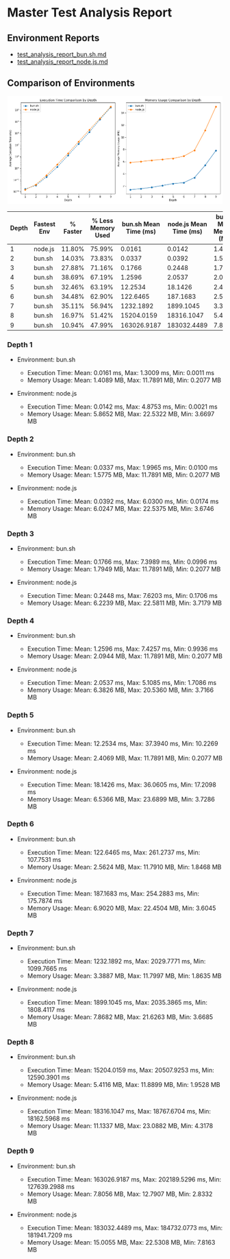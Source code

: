 # Master Test Analysis Report

## Environment Reports

-   [test_analysis_report_bun.sh.md](test_analysis_report_bun.sh.md)
-   [test_analysis_report_node.js.md](test_analysis_report_node.js.md)

## Comparison of Environments

![Comparison Graphs](test_analysis_comparison_graphs.png)

| Depth | Fastest Env | % Faster | % Less Memory Used | bun.sh Mean Time (ms) | node.js Mean Time (ms) | bun.sh Mean Memory (MB) | node.js Mean Memory (MB) |
| ----- | ----------- | -------- | ------------------ | --------------------- | ---------------------- | ----------------------- | ------------------------ |
| 1     | node.js     | 11.80%   | 75.99%             | 0.0161                | 0.0142                 | 1.4089                  | 5.8652                   |
| 2     | bun.sh      | 14.03%   | 73.83%             | 0.0337                | 0.0392                 | 1.5775                  | 6.0247                   |
| 3     | bun.sh      | 27.88%   | 71.16%             | 0.1766                | 0.2448                 | 1.7949                  | 6.2239                   |
| 4     | bun.sh      | 38.69%   | 67.19%             | 1.2596                | 2.0537                 | 2.0944                  | 6.3826                   |
| 5     | bun.sh      | 32.46%   | 63.19%             | 12.2534               | 18.1426                | 2.4069                  | 6.5366                   |
| 6     | bun.sh      | 34.48%   | 62.90%             | 122.6465              | 187.1683               | 2.5624                  | 6.9020                   |
| 7     | bun.sh      | 35.11%   | 56.94%             | 1232.1892             | 1899.1045              | 3.3887                  | 7.8682                   |
| 8     | bun.sh      | 16.97%   | 51.42%             | 15204.0159            | 18316.1047             | 5.4116                  | 11.1337                  |
| 9     | bun.sh      | 10.94%   | 47.99%             | 163026.9187           | 183032.4489            | 7.8056                  | 15.0055                  |

### Depth 1

-   Environment: bun.sh

    -   Execution Time: Mean: 0.0161 ms, Max: 1.3009 ms, Min: 0.0011 ms
    -   Memory Usage: Mean: 1.4089 MB, Max: 11.7891 MB, Min: 0.2077 MB

-   Environment: node.js
    -   Execution Time: Mean: 0.0142 ms, Max: 4.8753 ms, Min: 0.0021 ms
    -   Memory Usage: Mean: 5.8652 MB, Max: 22.5322 MB, Min: 3.6697 MB

### Depth 2

-   Environment: bun.sh

    -   Execution Time: Mean: 0.0337 ms, Max: 1.9965 ms, Min: 0.0100 ms
    -   Memory Usage: Mean: 1.5775 MB, Max: 11.7891 MB, Min: 0.2077 MB

-   Environment: node.js
    -   Execution Time: Mean: 0.0392 ms, Max: 6.0300 ms, Min: 0.0174 ms
    -   Memory Usage: Mean: 6.0247 MB, Max: 22.5375 MB, Min: 3.6746 MB

### Depth 3

-   Environment: bun.sh

    -   Execution Time: Mean: 0.1766 ms, Max: 7.3989 ms, Min: 0.0996 ms
    -   Memory Usage: Mean: 1.7949 MB, Max: 11.7891 MB, Min: 0.2077 MB

-   Environment: node.js
    -   Execution Time: Mean: 0.2448 ms, Max: 7.6203 ms, Min: 0.1706 ms
    -   Memory Usage: Mean: 6.2239 MB, Max: 22.5811 MB, Min: 3.7179 MB

### Depth 4

-   Environment: bun.sh

    -   Execution Time: Mean: 1.2596 ms, Max: 7.4257 ms, Min: 0.9936 ms
    -   Memory Usage: Mean: 2.0944 MB, Max: 11.7891 MB, Min: 0.2077 MB

-   Environment: node.js
    -   Execution Time: Mean: 2.0537 ms, Max: 5.1085 ms, Min: 1.7086 ms
    -   Memory Usage: Mean: 6.3826 MB, Max: 20.5360 MB, Min: 3.7166 MB

### Depth 5

-   Environment: bun.sh

    -   Execution Time: Mean: 12.2534 ms, Max: 37.3940 ms, Min: 10.2269 ms
    -   Memory Usage: Mean: 2.4069 MB, Max: 11.7891 MB, Min: 0.2077 MB

-   Environment: node.js
    -   Execution Time: Mean: 18.1426 ms, Max: 36.0605 ms, Min: 17.2098 ms
    -   Memory Usage: Mean: 6.5366 MB, Max: 23.6899 MB, Min: 3.7286 MB

### Depth 6

-   Environment: bun.sh

    -   Execution Time: Mean: 122.6465 ms, Max: 261.2737 ms, Min: 107.7531 ms
    -   Memory Usage: Mean: 2.5624 MB, Max: 11.7910 MB, Min: 1.8468 MB

-   Environment: node.js
    -   Execution Time: Mean: 187.1683 ms, Max: 254.2883 ms, Min: 175.7874 ms
    -   Memory Usage: Mean: 6.9020 MB, Max: 22.4504 MB, Min: 3.6045 MB

### Depth 7

-   Environment: bun.sh

    -   Execution Time: Mean: 1232.1892 ms, Max: 2029.7771 ms, Min: 1099.7665 ms
    -   Memory Usage: Mean: 3.3887 MB, Max: 11.7997 MB, Min: 1.8635 MB

-   Environment: node.js
    -   Execution Time: Mean: 1899.1045 ms, Max: 2035.3865 ms, Min: 1808.4117 ms
    -   Memory Usage: Mean: 7.8682 MB, Max: 21.6263 MB, Min: 3.6685 MB

### Depth 8

-   Environment: bun.sh

    -   Execution Time: Mean: 15204.0159 ms, Max: 20507.9253 ms, Min: 12590.3901 ms
    -   Memory Usage: Mean: 5.4116 MB, Max: 11.8899 MB, Min: 1.9528 MB

-   Environment: node.js
    -   Execution Time: Mean: 18316.1047 ms, Max: 18767.6704 ms, Min: 18162.5968 ms
    -   Memory Usage: Mean: 11.1337 MB, Max: 23.0882 MB, Min: 4.3178 MB

### Depth 9

-   Environment: bun.sh

    -   Execution Time: Mean: 163026.9187 ms, Max: 202189.5296 ms, Min: 127639.2988 ms
    -   Memory Usage: Mean: 7.8056 MB, Max: 12.7907 MB, Min: 2.8332 MB

-   Environment: node.js
    -   Execution Time: Mean: 183032.4489 ms, Max: 184732.0773 ms, Min: 181941.7209 ms
    -   Memory Usage: Mean: 15.0055 MB, Max: 22.5308 MB, Min: 7.8163 MB
